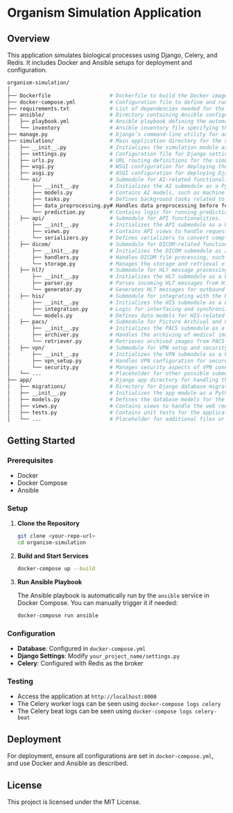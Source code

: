 # Organism Simulation Application

## Overview

This application simulates biological processes using Django, Celery, and Redis. It includes Docker and Ansible setups for deployment and configuration.

````bash
organism-simulation/
│
├── Dockerfile                   # Dockerfile to build the Docker image for the application environment.
├── docker-compose.yml           # Configuration file to define and run multi-container Docker applications.
├── requirements.txt             # List of dependencies needed for the Python project.
├── ansible/                     # Directory containing Ansible configuration for deployment and management.
│   ├── playbook.yml             # Ansible playbook defining the automation tasks for deployment.
│   └── inventory                # Ansible inventory file specifying the hosts where playbooks are executed.
├── manage.py                    # Django’s command-line utility for administrative tasks.
├── simulation/                  # Main application directory for the simulation module.
│   ├── __init__.py              # Initializes the simulation module as a Python package.
│   ├── settings.py              # Configuration file for Django settings.
│   ├── urls.py                  # URL routing definitions for the simulation application.
│   ├── wsgi.py                  # WSGI configuration for deploying the Django application.
│   ├── asgi.py                  # ASGI configuration for deploying Django with asynchronous capabilities.
│   └── ai/                      # Submodule for AI-related functionality in the simulation.
│       ├── __init__.py          # Initializes the AI submodule as a Python package.
│       ├── models.py            # Contains AI models, such as machine learning models for simulation.
│       ├── tasks.py             # Defines background tasks related to AI, such as model training.
│       ├── data_preprocessing.py# Handles data preprocessing before feeding into AI models.
│       └── prediction.py        # Contains logic for running predictions using the trained AI models.
│   ├── api/                     # Submodule for API functionalities.
│       ├── __init__.py          # Initializes the API submodule as a Python package.
│       ├── views.py             # Contains API views to handle requests and responses.
│       └── serializers.py       # Defines serializers to convert complex data types to JSON for APIs.
│   ├── dicom/                   # Submodule for DICOM-related functionalities.
│       ├── __init__.py          # Initializes the DICOM submodule as a Python package.
│       ├── handlers.py          # Handles DICOM file processing, such as parsing and validation.
│       └── storage.py           # Manages the storage and retrieval of DICOM files.
│   ├── hl7/                     # Submodule for HL7 message processing.
│       ├── __init__.py          # Initializes the HL7 submodule as a Python package.
│       ├── parser.py            # Parses incoming HL7 messages from HIS/RIS.
│       └── generator.py         # Generates HL7 messages for outbound communication to HIS/RIS.
│   ├── his/                     # Submodule for integrating with the Hospital Information System.
│       ├── __init__.py          # Initializes the HIS submodule as a Python package.
│       ├── integration.py       # Logic for interfacing and synchronizing data with HIS.
│       └── models.py            # Defines data models for HIS-related data.
│   ├── pacs/                    # Submodule for Picture Archival and Communication System.
│       ├── __init__.py          # Initializes the PACS submodule as a Python package.
│       ├── archiver.py          # Handles the archiving of medical images into PACS.
│       └── retriever.py         # Retrieves archived images from PACS for processing or viewing.
│   ├── vpn/                     # Submodule for VPN setup and security.
│       ├── __init__.py          # Initializes the VPN submodule as a Python package.
│       ├── vpn_setup.py         # Handles VPN configuration for secure connections.
│       └── security.py          # Manages security aspects of VPN connections, such as encryption.
│   └── ...                      # Placeholder for other possible submodules or files.
├── app/                         # Django app directory for handling the core application logic.
│   ├── migrations/              # Directory for Django database migrations.
│   ├── __init__.py              # Initializes the app module as a Python package.
│   ├── models.py                # Defines the database models for the application.
│   ├── views.py                 # Contains views to handle the web requests.
│   ├── tests.py                 # Contains unit tests for the application.
│   └── ...                      # Placeholder for additional files or submodules.
````

## Getting Started

### Prerequisites

- Docker
- Docker Compose
- Ansible

### Setup

1. **Clone the Repository**

    ```bash
    git clone <your-repo-url>
    cd organism-simulation
    ```

2. **Build and Start Services**

    ```bash
    docker-compose up --build
    ```

3. **Run Ansible Playbook**

    The Ansible playbook is automatically run by the `ansible` service in Docker Compose. You can manually trigger it if needed:

    ```bash
    docker-compose run ansible
    ```

### Configuration

- **Database**: Configured in `docker-compose.yml`
- **Django Settings**: Modify `your_project_name/settings.py`
- **Celery**: Configured with Redis as the broker

### Testing

- Access the application at `http://localhost:8000`
- The Celery worker logs can be seen using `docker-compose logs celery`
- The Celery beat logs can be seen using `docker-compose logs celery-beat`

## Deployment

For deployment, ensure all configurations are set in `docker-compose.yml`, and use Docker and Ansible as described.

## License

This project is licensed under the MIT License.
